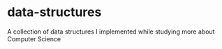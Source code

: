 # data-structures
A collection of data structures I implemented while studying more about Computer Science

